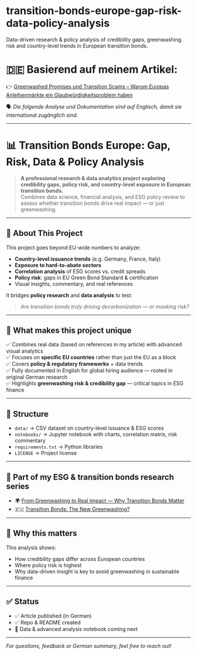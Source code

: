 # transition-bonds-europe-gap-risk-data-policy-analysis
Data-driven research &amp; policy analysis of credibility gaps, greenwashing risk and country-level trends in European transition bonds.

# 🇩🇪 Basierend auf meinem Artikel:
👉 [Greenwashed Promises und Transition Scams – Warum Europas Anleihenmärkte ein Glaubwürdigkeitsproblem haben](https://www.linkedin.com/pulse/greenwashed-promises-und-transition-scams-warum-saveeza-chaudhry--zx1xf)

🗣 *Die folgende Analyse und Dokumentation sind auf Englisch, damit sie international zugänglich sind.*

---

# 📊 Transition Bonds Europe: Gap, Risk, Data & Policy Analysis

> **A professional research & data analytics project exploring credibility gaps, policy risk, and country-level exposure in European transition bonds.**  
> Combines data science, financial analysis, and ESG policy review to assess whether transition bonds drive real impact — or just greenwashing.

---

## 📄 **About This Project**

This project goes beyond EU-wide numbers to analyze:
- **Country-level issuance trends** (e.g. Germany, France, Italy)
- **Exposure to hard-to-abate sectors**
- **Correlation analysis** of ESG scores vs. credit spreads
- **Policy risk**: gaps in EU Green Bond Standard & certification
- Visual insights, commentary, and real references

It bridges **policy research** and **data analysis** to test:  
> *Are transition bonds truly driving decarbonization — or masking risk?*

---

## 🧰 **What makes this project unique**
✅ Combines real data (based on references in my article) with advanced visual analytics  
✅ Focuses on **specific EU countries** rather than just the EU as a block  
✅ Covers **policy & regulatory frameworks** + data trends  
✅ Fully documented in English for global hiring audience — rooted in original German research  
✅ Highlights **greenwashing risk & credibility gap** — critical topics in ESG finance

---

## 📂 **Structure**

- `data/` → CSV dataset on country-level issuance & ESG scores
- `notebooks/` → Jupyter notebook with charts, correlation matrix, risk commentary
- `requirements.txt` → Python libraries
- `LICENSE` → Project license

---

## 🔗 **Part of my ESG & transition bonds research series**

- 🌍 [From Greenwashing to Real Impact — Why Transition Bonds Matter](https://github.com/Saveeza/transition-bonds-impact-analysis)
- 🇪🇺 [Transition Bonds: The New Greenwashing?](https://www.linkedin.com/pulse/transition-bonds-new-greenwashing-how-europes-bond-market-chaudhry--sqdvf)

---

## 🙌 **Why this matters**
This analysis shows:
- How credibility gaps differ across European countries
- Where policy risk is highest
- Why data-driven insight is key to avoid greenwashing in sustainable finance

---

## ✅ **Status**
- ✅ Article published (in German)
- ✅ Repo & README created
- 🔧 Data & advanced analysis notebook coming next

---

*For questions, feedback or German summary, feel free to reach out!*
